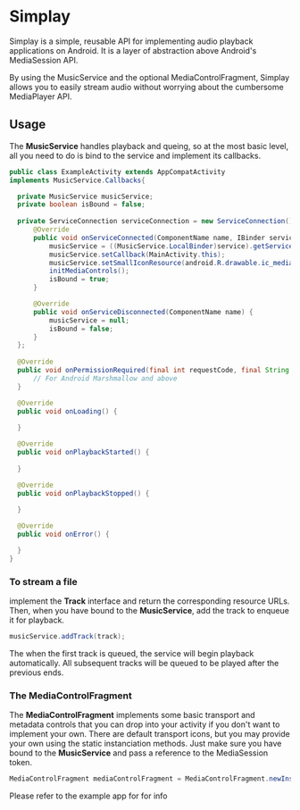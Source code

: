 # Simplay
Simplay is a simple, reusable API for implementing audio playback applications on Android. It is a layer of abstraction above Android's MediaSession API.

By using the MusicService and the optional MediaControlFragment, Simplay allows you to easily stream audio without worrying about the cumbersome MediaPlayer API.

## Usage
The <b>MusicService</b> handles playback and queing, so at the most basic level, all you need to do is bind to the service and implement its callbacks.

```java
public class ExampleActivity extends AppCompatActivity 
implements MusicService.Callbacks{

  private MusicService musicService;
  private boolean isBound = false;
    
  private ServiceConnection serviceConnection = new ServiceConnection() {
      @Override
      public void onServiceConnected(ComponentName name, IBinder service) {
          musicService = ((MusicService.LocalBinder)service).getService();
          musicService.setCallback(MainActivity.this);
          musicService.setSmallIconResource(android.R.drawable.ic_media_play);
          initMediaControls();
          isBound = true;
      }

      @Override
      public void onServiceDisconnected(ComponentName name) {
          musicService = null;
          isBound = false;
      }
  };
  
  @Override
  public void onPermissionRequired(final int requestCode, final String permission, String rationale) {
      // For Android Marshmallow and above
  }

  @Override
  public void onLoading() {
      
  }

  @Override
  public void onPlaybackStarted() {
      
  }

  @Override
  public void onPlaybackStopped() {
      
  }

  @Override
  public void onError() {

  }
}
```

### To stream a file
implement the <b>Track</b> interface and return the corresponding resource URLs. 
Then, when you have bound to the <b>MusicService</b>, add the track to enqueue it for playback.
```java
musicService.addTrack(track);
```
The when the first track is queued, the service will begin playback automatically. 
All subsequent tracks will be queued to be played after the previous ends.

### The MediaControlFragment
The <b>MediaControlFragment</b> implements some basic transport and metadata controls that you can drop into your activity if you don't want to implement your own. There are default transport icons, but you may provide your own using the static instanciation methods. Just make sure you have bound to the <b>MusicService</b> and pass a reference to the MediaSession token.
```java
MediaControlFragment mediaControlFragment = MediaControlFragment.newInstance(musicService.getMediaSessionToken());
```

Please refer to the example app for for info
